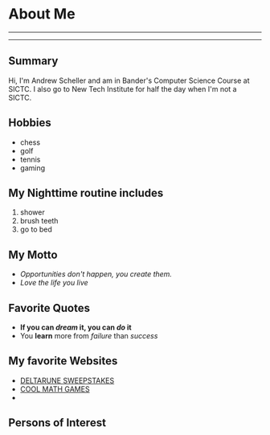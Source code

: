# About Me
---
 
---
## Summary



Hi, I'm Andrew Scheller and am in Bander's Computer Science Course at SICTC. I also go to New Tech Institute for half the day when I'm not a SICTC. 

Hobbies
-

- chess
- golf
- tennis
- gaming

My Nighttime routine includes
-
1. shower
2. brush teeth
3. go to bed

## My Motto
- *Opportunities don't happen, you create them.*
- <i>_Love the life you live_</i>

## Favorite Quotes
- <b>If you can *dream* it, you can *do* it</b>
- You __learn__ more from *failure* than *success*

## My favorite Websites
- [DELTARUNE SWEEPSTAKES](https://deltarune.com/sweepstakes/)
- [COOL MATH GAMES](https://coolmathgames.com)
- [Another Website]: https://www.angrybirds.com/

## Persons of Interest

[1]: https://www.brunomars.com/
[2]: https://www.imdb.com/name/nm0000168/
